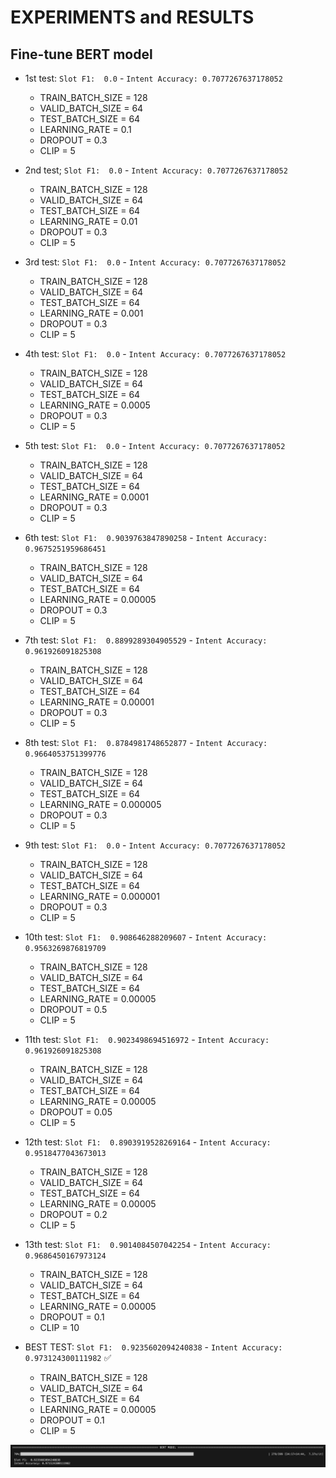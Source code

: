 # EXPERIMENTS and RESULTS

## Fine-tune BERT model
- 1st test: `Slot F1:  0.0` - `Intent Accuracy: 0.7077267637178052`
  - TRAIN_BATCH_SIZE = 128
  - VALID_BATCH_SIZE = 64
  - TEST_BATCH_SIZE = 64
  - LEARNING_RATE = 0.1
  - DROPOUT = 0.3
  - CLIP = 5

- 2nd test; `Slot F1:  0.0` - `Intent Accuracy: 0.7077267637178052`
  - TRAIN_BATCH_SIZE = 128
  - VALID_BATCH_SIZE = 64
  - TEST_BATCH_SIZE = 64
  - LEARNING_RATE = 0.01
  - DROPOUT = 0.3
  - CLIP = 5

- 3rd test: `Slot F1:  0.0` - `Intent Accuracy: 0.7077267637178052`
  - TRAIN_BATCH_SIZE = 128
  - VALID_BATCH_SIZE = 64
  - TEST_BATCH_SIZE = 64
  - LEARNING_RATE = 0.001
  - DROPOUT = 0.3
  - CLIP = 5

- 4th test: `Slot F1:  0.0` - `Intent Accuracy: 0.7077267637178052`
  - TRAIN_BATCH_SIZE = 128
  - VALID_BATCH_SIZE = 64
  - TEST_BATCH_SIZE = 64
  - LEARNING_RATE = 0.0005
  - DROPOUT = 0.3
  - CLIP = 5

- 5th test: `Slot F1:  0.0` - `Intent Accuracy: 0.7077267637178052`
  - TRAIN_BATCH_SIZE = 128
  - VALID_BATCH_SIZE = 64
  - TEST_BATCH_SIZE = 64
  - LEARNING_RATE = 0.0001
  - DROPOUT = 0.3
  - CLIP = 5

- 6th test: `Slot F1:  0.9039763847890258` - `Intent Accuracy: 0.9675251959686451`
  - TRAIN_BATCH_SIZE = 128
  - VALID_BATCH_SIZE = 64
  - TEST_BATCH_SIZE = 64
  - LEARNING_RATE = 0.00005
  - DROPOUT = 0.3
  - CLIP = 5

- 7th test: `Slot F1:  0.8899289304905529` - `Intent Accuracy: 0.961926091825308`
  - TRAIN_BATCH_SIZE = 128
  - VALID_BATCH_SIZE = 64
  - TEST_BATCH_SIZE = 64
  - LEARNING_RATE = 0.00001
  - DROPOUT = 0.3
  - CLIP = 5

- 8th test: `Slot F1:  0.8784981748652877` - `Intent Accuracy: 0.9664053751399776`
  - TRAIN_BATCH_SIZE = 128
  - VALID_BATCH_SIZE = 64
  - TEST_BATCH_SIZE = 64
  - LEARNING_RATE = 0.000005
  - DROPOUT = 0.3
  - CLIP = 5

- 9th test: `Slot F1:  0.0` - `Intent Accuracy: 0.7077267637178052`
  - TRAIN_BATCH_SIZE = 128
  - VALID_BATCH_SIZE = 64
  - TEST_BATCH_SIZE = 64
  - LEARNING_RATE = 0.000001
  - DROPOUT = 0.3
  - CLIP = 5

- 10th test: `Slot F1:  0.908646288209607` - `Intent Accuracy: 0.9563269876819709`
  - TRAIN_BATCH_SIZE = 128
  - VALID_BATCH_SIZE = 64
  - TEST_BATCH_SIZE = 64
  - LEARNING_RATE = 0.00005
  - DROPOUT = 0.5
  - CLIP = 5

- 11th test: `Slot F1:  0.9023498694516972` - `Intent Accuracy: 0.961926091825308`
  - TRAIN_BATCH_SIZE = 128
  - VALID_BATCH_SIZE = 64
  - TEST_BATCH_SIZE = 64
  - LEARNING_RATE = 0.00005
  - DROPOUT = 0.05
  - CLIP = 5

- 12th test: `Slot F1:  0.8903919528269164` - `Intent Accuracy: 0.9518477043673013`
  - TRAIN_BATCH_SIZE = 128
  - VALID_BATCH_SIZE = 64
  - TEST_BATCH_SIZE = 64
  - LEARNING_RATE = 0.00005
  - DROPOUT = 0.2
  - CLIP = 5

- 13th test: `Slot F1:  0.9014084507042254` - `Intent Accuracy: 0.9686450167973124`
  - TRAIN_BATCH_SIZE = 128
  - VALID_BATCH_SIZE = 64
  - TEST_BATCH_SIZE = 64
  - LEARNING_RATE = 0.00005
  - DROPOUT = 0.1
  - CLIP = 10

- BEST TEST: `Slot F1:  0.9235602094240838` - `Intent Accuracy: 0.973124300111982` ✅
  - TRAIN_BATCH_SIZE = 128
  - VALID_BATCH_SIZE = 64
  - TEST_BATCH_SIZE = 64
  - LEARNING_RATE = 0.00005
  - DROPOUT = 0.1
  - CLIP = 5

![Alt text](../../Results/ATIS_bert.png)